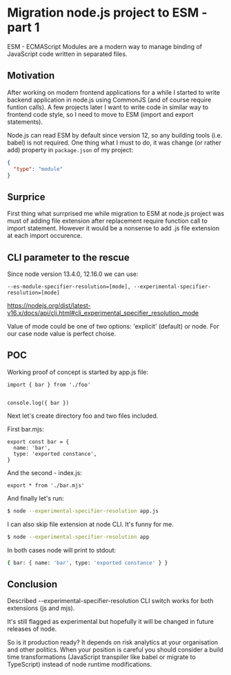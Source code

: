 # Migration node.js project to ESM - part 1

ESM - ECMAScript Modules are a modern way to manage binding of JavaScript code written in separated files.

## Motivation

After working on modern frontend applications for a while I started to write backend application in node.js using CommonJS (and of course require funtion calls). A few projects later I want to write code in similar way to frontend code style, so I need to move to ESM (import and export statements).

Node.js can read ESM by default since version 12, so any building tools (i.e. babel) is not required. One thing what I must to do, it was change (or rather add) property in `package.json` of my project:
```JSON
{
  "type": "module"
}
```

## Surprice

First thing what surrprised me while migration to ESM at node.js project was must of adding file extension after replacement require function call to import statement. However it would be a nonsense to add .js file extension at each import occurence.

## CLI parameter to the rescue

Since node version 13.4.0, 12.16.0 we can use:

```
--es-module-specifier-resolution=[mode], --experimental-specifier-resolution=[mode]
```

https://nodejs.org/dist/latest-v16.x/docs/api/cli.html#cli_experimental_specifier_resolution_mode

Value of mode could be one of two options: 'explicit' (default) or node. For our case node value is perfect choise.

## POC

Working proof of concept is started by app.js file:

```JS
import { bar } from './foo'


console.log({ bar })
```

Next let's create directory foo and two files included.

First bar.mjs:

```JS
export const bar = {
  name: 'bar',
  type: 'exported constance',
}
```

And the second - index.js:

```JS
export * from './bar.mjs'
```

And finally let's run:

```sh
$ node --experimental-specifier-resolution app.js
```

I can also skip file extension at node CLI. It's funny for me.

```sh
$ node --experimental-specifier-resolution app
```

In both cases node will print to stdout: 

```sh
{ bar: { name: 'bar', type: 'exported constance' } }
```

## Conclusion

Described --experimental-specifier-resolution CLI switch works for both extensions (js and mjs).

It's still flagged as experimental but hopefully it will be changed in future releases of node.

So is it production ready? It depends on risk analytics at your organisation and other politics. When your position is careful you should consider a build time transformations (JavaScript transpiler like babel or migrate to TypeScript) instead of node runtime modifications.